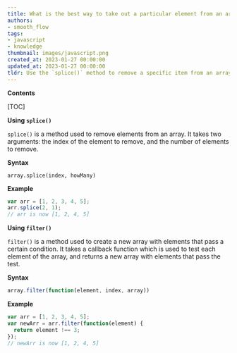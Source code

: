 ```yaml
---
title: What is the best way to take out a particular element from an array?
authors:
- smooth_flow
tags:
- javascript
- knowledge
thumbnail: images/javascript.png
created_at: 2023-01-27 00:00:00
updated_at: 2023-01-27 00:00:00
tldr: Use the `splice()` method to remove a specific item from an array in JavaScript.
---
```


**Contents**

[TOC]

**Using `splice()`**

`splice()` is a method used to remove elements from an array. It takes two arguments: the index of the element to remove, and the number of elements to remove.

**Syntax**

```
array.splice(index, howMany)
```

**Example**

```javascript
var arr = [1, 2, 3, 4, 5];
arr.splice(2, 1);
// arr is now [1, 2, 4, 5]
```

**Using `filter()`**

`filter()` is a method used to create a new array with elements that pass a certain condition. It takes a callback function which is used to test each element of the array, and returns a new array with elements that pass the test.

**Syntax**

```javascript
array.filter(function(element, index, array))
```

**Example**

```javascript
var arr = [1, 2, 3, 4, 5];
var newArr = arr.filter(function(element) {
  return element !== 3;
});
// newArr is now [1, 2, 4, 5]
```
